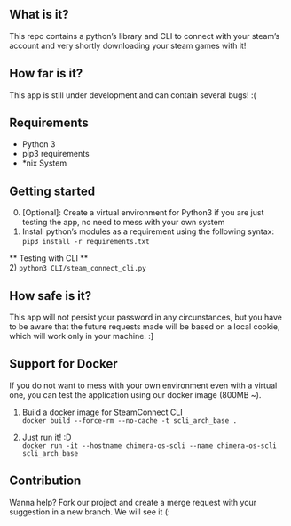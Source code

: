 ## **What is it?**

This repo contains a python’s library and CLI to connect with your steam’s account and very shortly downloading your steam games with it!

## **How far is it?**

This app is still under development and can contain several bugs! :(  

## **Requirements**
* Python 3
* pip3 requirements
* *nix System

## **Getting started**
0) [Optional]: Create a virtual environment for Python3 if you are just testing the app, no need to mess with your own system  
1) Install python’s modules as a requirement using the following syntax:  
`pip3 install -r requirements.txt`

** Testing with CLI **  
2) `python3 CLI/steam_connect_cli.py`

## **How safe is it?**

This app will not persist your password in any circunstances, but you have to be aware that the future requests made will be based on a local cookie, which will work only in your machine. :]

## **Support for Docker**

If you do not want to mess with your own environment even with a virtual one, you can test the application
using our docker image (800MB ~).  

1. Build a docker image for SteamConnect CLI  
`docker build --force-rm --no-cache -t scli_arch_base .`  


2. Just run it! :D  
`docker run -it --hostname chimera-os-scli --name chimera-os-scli scli_arch_base`

## **Contribution**

Wanna help? Fork our project and create a merge request with your suggestion in a new branch. We will see it (:
